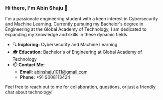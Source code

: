 ### Hi there, I'm Abin Shaju 👋

I'm a passionate engineering student with a keen interest in Cybersecurity and Machine Learning. Currently pursuing my Bachelor's degree in Engineering at the Global Academy of Technology, I am dedicated to expanding my knowledge and skills in these dynamic fields. 

- 🔍 **Exploring:** Cybersecurity and Machine Learning
- 🎓 **Education:** Bachelor's of Engineering at Global Academy of Technology
- 📫 **Contact Me:**
  - **Email:** abinshaju1011@gmail.com
  - **Phone:** +91 9008113424

Feel free to reach out to me for collaboration, questions, or just a friendly chat about technology!
